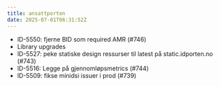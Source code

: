 ```yaml
---
title: ansattporten
date: 2025-07-01T06:31:52Z
---
```

- ID-5550: fjerne BID som required AMR (#746)
- Library upgrades
- ID-5527: peke statiske design ressurser til latest på static.idporten.no (#743)
- ID-5516: Legge på gjennomløpsmetrics (#744)
- ID-5509: fikse minidsi issuer i prod (#739)

